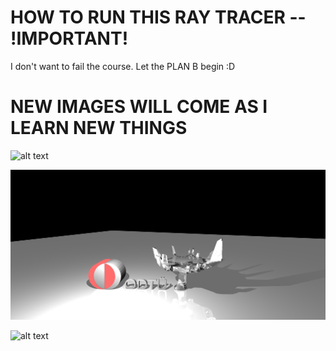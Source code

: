 # HOW TO RUN THIS RAY TRACER -- !IMPORTANT!
I don't want to fail the course. Let the PLAN B begin :D


# NEW IMAGES WILL COME AS I LEARN NEW THINGS


![alt text](images/other_dragon.png "Ejder")

![alt text](images/scienceTree_recursive.png "Bilim Ağacı")

![alt text](images/cornellbox_recursive.png "Cornellbox")




